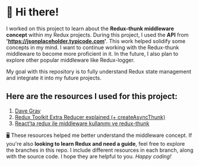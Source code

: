 # 👋 Hi there!

I worked on this project to learn about the **Redux-thunk middleware concept** within my Redux projects. During this project, I used the **API** from **'https://jsonplaceholder.typicode.com'**. This work helped solidify some concepts in my mind. I want to continue working with the Redux-thunk middleware to become more proficient in it. In the future, I also plan to explore other popular middleware like Redux-logger.

My goal with this repository is to fully understand Redux state management and integrate it into my future projects.

## Here are the resources I used for this project:

1. [Dave Gray](https://www.youtube.com/watch?v=93CR_yURoII&list=PL0Zuz27SZ-6M1J5I1w2-uZx36Qp6qhjKo&index=11)
2. [Redux Toolkit Extra Reducer explained (+ createAsyncThunk)](https://medium.com/@mindsurfingclub/redux-toolkit-extra-reducer-explained-createasyncthunk-1480c54e8b58)
3. [React’ta redux ile middleware kullanımı ve redux-thunk](https://medium.com/software-development-turkey/reactta-redux-ile-middleware-kullan%C4%B1m%C4%B1-ve-redux-thunk-d46445f7b9c6#:~:text=redux%2Dthunk%20middleware,%C3%87ok%20basit%20bir%20i%C5%9Flem%20yapar.)

🖥️ These resources helped me better understand the middleware concept. If you're also **looking to learn Redux and need a guide**, feel free to explore the branches in this repo. I include different resources in each branch, along with the source code. I hope they are helpful to you. _Happy coding!_